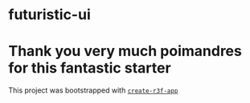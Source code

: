 # futuristic-ui

# Thank you very much poimandres for this fantastic starter

This project was bootstrapped with [`create-r3f-app`](https://github.com/utsuboco/create-r3f-app)
